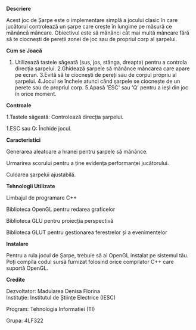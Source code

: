  **Descriere**

Acest joc de Șarpe este o implementare simplă a jocului clasic în care jucătorul controlează un șarpe care crește în lungime pe măsură ce mănâncă mâncare. Obiectivul este să mănânci cât mai multă mâncare fără să te ciocnești de pereții zonei de joc sau de propriul corp al șarpelui.

**Cum se Joacă**

1. Utilizează tastele săgeată (sus, jos, stânga, dreapta) pentru a controla direcția șarpelui.
2.Ghidează șarpele să mănânce mâncarea care apare pe ecran.
3.Evită să te ciocnești de pereți sau de corpul propriu al șarpelui.
4.Jocul se încheie atunci când șarpele se ciocnește de un perete sau de propriul corp.
5.Apasă 'ESC' sau 'Q' pentru a ieși din joc în orice moment.

**Controale**

1.Tastele săgeată: Controlează direcția șarpelui.

1.ESC sau Q: Închide jocul.

**Caracteristici**

Generarea aleatoare a hranei pentru șarpele să mănânce.

Urmarirea scorului pentru a ține evidența performanței jucătorului.

Culoarea șarpelui ajustabilă.

**Tehnologii Utilizate**

Limbajul de programare C++

Biblioteca OpenGL pentru redarea graficelor

Biblioteca GLU pentru proiecția perspectivă

Biblioteca GLUT pentru gestionarea ferestrelor și a evenimentelor

**Instalare**

Pentru a rula jocul de Șarpe, trebuie să ai OpenGL instalat pe sistemul tău. Poți compila codul sursă furnizat folosind orice compilator C++ care suportă OpenGL.

**Credite**

Dezvoltator: Madularea Denisa Florina  
Instituție: Institutul de Științe Electrice (IESC)

Program: Tehnologia Informatiei  (TI)

Grupa: 4LF322

